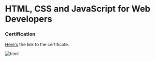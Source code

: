 # HTML, CSS and JavaScript for Web Developers

### Certification
[Here's](https://www.coursera.org/account/accomplishments/certificate/9PQTE7XBPMVA) the link to the certificate. 

![html](https://user-images.githubusercontent.com/14351534/88467429-c5625f80-ce9c-11ea-9684-559eeaec12ed.PNG)

